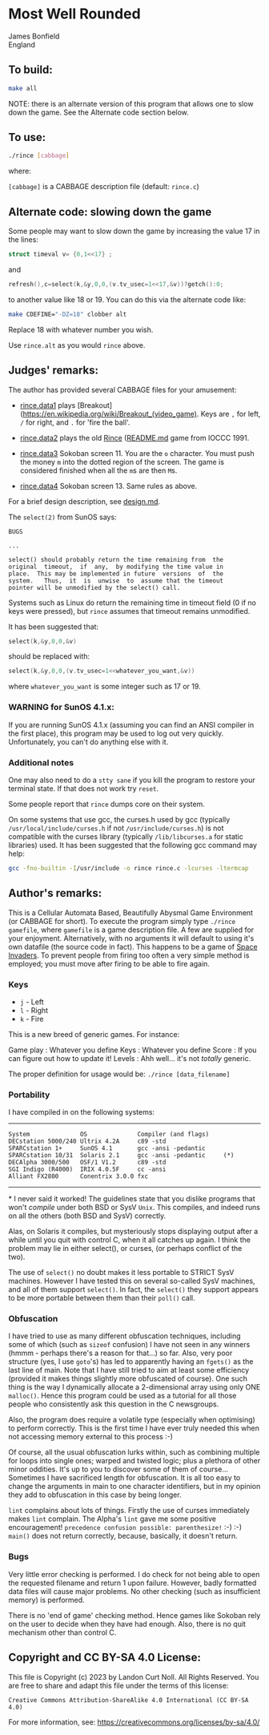 # Most Well Rounded

James Bonfield\
England


## To build:

```sh
make all
```

NOTE: there is an alternate version of this program that allows one to slow down
the game. See the Alternate code section below.


## To use:

```sh
./rince [cabbage]
```

where:

`[cabbage]` is a CABBAGE description file  (default: `rince.c`)

## Alternate code: slowing down the game

Some people may want to slow down the game by increasing the
value 17 in the lines:


```c
struct timeval v= {0,1<<17} ;
```

and

```c
refresh(),c=select(k,&y,0,0,(v.tv_usec=1<<17,&v))?getch():0;
```

to another value like 18 or 19. You can do this via the alternate code like:


```sh
make CDEFINE="-DZ=18" clobber alt
```

Replace 18 with whatever number you wish.

Use `rince.alt` as you would `rince` above.


## Judges' remarks:

The author has provided several CABBAGE files for your amusement:

- [rince.data1](rince.data1) plays
[Breakout](https://en.wikipedia.org/wiki/Breakout_(video_game).  Keys are `,`
for left, `/` for right, and `.` for 'fire the ball'.

- [rince.data2](rince.data2) plays the old [Rince](/1991/rince/rince.c)
([README.md](/1991/rince/README.md) game from IOCCC 1991.

- [rince.data3](rince.data3) Sokoban screen 11. You are the `o` character.
You must push the money `m` into the dotted region of the screen. The game is
considered finished when all the `m`s are then `M`s.

- [rince.data4](rince.data4) Sokoban screen 13. Same rules as above.

For a brief design description, see [design.md](design.md).

The `select(2)` from SunOS says:

```
BUGS

...

select() should probably return the time remaining from  the
original  timeout,  if  any,  by modifying the time value in
place.  This may be implemented in future  versions  of  the
system.   Thus,  it  is  unwise  to  assume that the timeout
pointer will be unmodified by the select() call.
```

Systems such as Linux do return the remaining time in timeout
field (0 if no keys were pressed), but `rince` assumes that
timeout remains unmodified.

It has been suggested that:

```c
select(k,&y,0,0,&v)
```

should be replaced with:

```c
select(k,&y,0,0,(v.tv_usec=1<<whatever_you_want,&v))
```

where `whatever_you_want` is some integer such as 17 or 19.

### WARNING for SunOS 4.1.x:

If you are running SunOS 4.1.x (assuming you can find an ANSI
compiler in the first place), this program may be used to log
out very quickly.  Unfortunately, you can't do anything else
with it.

### Additional notes

One may also need to do a `stty sane` if you kill the program
to restore your terminal state. If that does not work try `reset`.

Some people report that `rince` dumps core on their system.

On some systems that use gcc, the curses.h used by gcc (typically
`/usr/local/include/curses.h` if not `/usr/include/curses.h`) is not compatible
with the curses library (typically `/lib/libcurses.a` for static libraries)
used. It has been suggested that the following gcc command may help:


```sh
gcc -fno-builtin -I/usr/include -o rince rince.c -lcurses -ltermcap
```


## Author's remarks:

This is a Cellular Automata Based, Beautifully Abysmal Game Environment (or
CABBAGE for short). To execute the program simply type `./rince gamefile`,
where `gamefile` is a game description file. A few are supplied for your
enjoyment. Alternatively, with no arguments it will default to using it's own
datafile (the source code in fact). This happens to be a game of [Space
Invaders](https://en.wikipedia.org/wiki/Space_Invaders).
To prevent people from firing too often a very simple method is employed; you
must move after firing to be able to fire again.

### Keys

- `j`	-	    Left
- `l`	-	    Right
- `k`	-	    Fire

This is a new breed of generic games. For instance:


Game play   : Whatever you define
Keys        : Whatever you define
Score       : If you can figure out how to update it!
Levels      : Ahh well... it's not *totally* generic.

The proper definition for usage would be: `./rince [data_filename]`

### Portability

I have compiled in on the following systems:

---
```
System              OS              Compiler (and flags)
DECstation 5000/240 Ultrix 4.2A     c89 -std
SPARCstation 1+     SunOS 4.1       gcc -ansi -pedantic
SPARCstation 10/31  Solaris 2.1     gcc -ansi -pedantic     (*)
DECAlpha 3000/500   OSF/1 V1.2      c89 -std
SGI Indigo (R4000)  IRIX 4.0.5F     cc -ansi
Alliant FX2800      Conentrix 3.0.0 fxc
```
---

\* I never said it worked! The guidelines state that you dislike programs that
won't *compile* under both BSD or SysV `Unix`. This compiles, and indeed runs
on all the others (both BSD and SysV) correctly.

Alas, on Solaris it compiles, but mysteriously stops displaying output
after a while until you quit with control C, when it all catches up again.
I think the problem may lie in either select(), or curses, (or perhaps
conflict of the two).

The use of `select()` no doubt makes it less portable to STRICT SysV
machines. However I have tested this on several so-called SysV
machines, and all of them support `select()`. In fact, the `select()` they
support appears to be more portable between them than their `poll()` call.


### Obfuscation

I have tried to use as many different obfuscation techniques, including
some of which (such as `sizeof` confusion) I have not seen in any winners
(hmmm - perhaps there's a reason for that...) so far. Also, very poor
structure (yes, I use `goto`'s) has led to apparently having an `fgets()` as
the last line of main. Note that I have still tried to aim at least some
efficiency (provided it makes things slightly more obfuscated of course).
One such thing is the way I dynamically allocate a 2-dimensional array
using only ONE `malloc()`. Hence this program could be used as a tutorial
for all those people who consistently ask this question in the C
newsgroups.

Also, the program does require a volatile type (especially when
optimising) to perform correctly. This is the first time I have ever
truly needed this when not accessing memory external to this process :-)

Of course, all the usual obfuscation lurks within, such as combining
multiple for loops into single ones; warped and twisted logic; plus a
plethora of other minor oddities. It's up to you to discover some of them
of course... Sometimes I have sacrificed length for obfuscation. It is all
too easy to change the arguments in main to one character identifiers, but
in my opinion they add to obfuscation in this case by being longer.

`lint` complains about lots of things. Firstly the use of curses immediately
makes `lint` complain. The Alpha's `lint` gave me some positive encouragement!
`precedence confusion possible: parenthesize!` :-) :-)
`main()` does not return correctly, because, basically, it doesn't return.

### Bugs

Very little error checking is performed. I do check for not being able to
open the requested filename and return 1 upon failure. However, badly
formatted data files will cause major problems. No other checking (such as
insufficient memory) is performed.

There is no 'end of game' checking method. Hence games like Sokoban rely
on the user to decide when they have had enough. Also, there is no quit
mechanism other than control C.


## Copyright and CC BY-SA 4.0 License:

This file is Copyright (c) 2023 by Landon Curt Noll.  All Rights Reserved.
You are free to share and adapt this file under the terms of this license:

    Creative Commons Attribution-ShareAlike 4.0 International (CC BY-SA 4.0)

For more information, see: https://creativecommons.org/licenses/by-sa/4.0/

